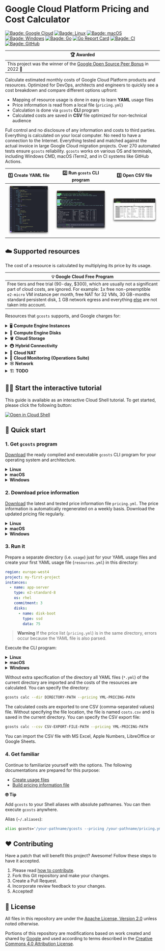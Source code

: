 # Google Cloud Platform Pricing and Cost Calculator

[![Bagde: Google Cloud](https://img.shields.io/badge/Google%20Cloud-%234285F4.svg?logo=google-cloud&logoColor=white)](#readme)
[![Bagde: Linux](https://img.shields.io/badge/Linux-FCC624.svg?logo=linux&logoColor=black)](#-quick-start)
[![Bagde: macOS](https://img.shields.io/badge/macOS-000000.svg?logo=apple&logoColor=white)](#-quick-start)
[![Bagde: Windows](https://img.shields.io/badge/Windows-008080.svg?logo=windows95&logoColor=white)](#-quick-start)
[![Bagde: Go](https://img.shields.io/badge/Go-%2300ADD8.svg?logo=go&logoColor=white)](#readme)
[![Go Report Card](https://goreportcard.com/badge/github.com/Cyclenerd/google-cloud-pricing-cost-calculator/gcosts)](https://goreportcard.com/report/github.com/Cyclenerd/google-cloud-pricing-cost-calculator/gcosts)
[![Bagde: CI](https://github.com/Cyclenerd/google-cloud-pricing-cost-calculator/actions/workflows/test.yml/badge.svg)](https://github.com/Cyclenerd/google-cloud-pricing-cost-calculator/actions/workflows/test.yml)
[![Bagde: GitHub](https://img.shields.io/github/license/cyclenerd/google-cloud-pricing-cost-calculator)](https://github.com/Cyclenerd/google-cloud-pricing-cost-calculator/blob/master/LICENSE)

| 🏆 Awarded |
|------------|
| This project was the winner of the [Google Open Source Peer Bonus](https://opensource.googleblog.com/2022/09/announcing-the-second-group-of-open-source-peer-bonus-winners-in-2022.html) in 2022 🥳 |

Calculate estimated monthly costs of Google Cloud Platform products and resources.
Optimized for DevOps, architects and engineers to quickly see a cost breakdown and compare different options upfront:

* Mapping of resource usage is done in easy to learn **YAML** usage files
* Price information is read from a local file (`pricing.yml`)
* Calculation is done via `gcosts` **CLI** program
* Calculated costs are saved in **CSV** file optimized for non-technical audience

Full control and no disclosure of any information and costs to third parties.
Everything is calculated on your local computer.
No need to have a connection to the Internet.
Everything tested and matched against the actual invoice in large Google Cloud migration projects.
Over 270 automated tests ensure `gcosts` reliability.
`gcosts` works on various OS and terminals, including Windows CMD, macOS iTerm2, and in CI systems like GitHub Actions.

| 1️⃣ Create YAML file | 2️⃣ Run `gcosts` CLI program | 3️⃣ Open CSV file |
|---------------------|-----------------------------|------------------|
| ![Screenshot: YAML usage file](./img/usage.png) | ![Screenshot: gcosts CLI program](./img/gcosts.png) | ![Screenshot: CSV file](./img/csv.png) |


## ☁️ Supported resources

The cost of a resource is calculated by multiplying its price by its usage.

| 💡 Google Cloud Free Program |
|------------------------------------------------|
| Free tiers and free trial (90-day, $300), which are usually not a significant part of cloud costs, are ignored. For example: 1x free non-preemptible `e2-micro` VM instance per month, free NAT for 32 VMs, 30 GB-months standard persistent disk, 1 GB network egress and everything [else](https://cloud.google.com/free/docs/gcp-free-tier/#compute) are not taken into account. |

Resources that `gcosts` supports, and Google charges for:

<details>
<summary>🖥️ <b>Compute Engine Instances</b></summary>

- [x] All machine types are supported
	- [x] `A2` and `G2` accelerator optimized machines
	- [x] `C2` and `C2D` compute optimized machine series 
	- [x] `M1`, `M2` and `M3` memory optimized machine series 
	- [x] `C3`, `E2`, `N1`, `N2`, `N2D`, `T2D` and `T2A` general purpose machine series 
- [x] Sustained use discounts (SUD) are applied to monthly costs
- [x] Spot provisioning model (Spot VM) is supported
- [ ] Flexible committed use discounts (Flexible CUD) are not supported
- [x] 1 year and 3 year committed use discounts (CUD) are supported
- [x] Paid "premium" operating system licenses (paid images) are supported
	- [x] SUSE Linux Enterprise Server
	- [x] SLES for SAP (1y and 3y committed use discounts (CUD) are also supported)
	- [x] Red Hat Enterprise Linux (1y and 3y committed use discounts (CUD) are also supported)
	- [x] RHEL for SAP (1y and 3y committed use discounts (CUD) are also supported)
	- [x] Windows Server
- [x] Custom machine types are supported (have to be created manually)
- [ ] Sole-tenant VMs are not supported
</details>

<details>
<summary>💾 <b>Compute Engine Disks</b></summary>

- [x] All persistent disk (PD) types are supported
	- [x] Zonal persistent disk
	- [x] Regional persistent disk
	- [x] Local SSD
	- [ ] Provisioned IOPS
</details>

<details>
<summary>🪣 <b>Cloud Storage</b></summary>

- [x] All storage classes and location types are supported
	- [x] region
	- [x] dual-region
	- [x] multi-region
</details>

<details>
<summary>🚇 <b>Hybrid Connectivity</b></summary>

- [x] VPN tunnel
- [ ] Interconnect is currently not calculated
</details>

<details>
<summary>🔗 <b>Cloud NAT</b></summary>

- [x] NAT gateway
- [x] Data processing (both egress and ingress)
</details>

<details>
<summary>🚦 <b>Cloud Monitoring (Operations Suite)</b></summary>

- [x] Monitoring data
</details>

<details>
<summary>🕸️ <b>Network</b></summary>

- [x] Premium Tier internet egress
	- [x] Worldwide destinations (excluding China & Australia, but including Hong Kong)
	- [x] China destinations (excluding Hong Kong)
	- [x] Australia destinations
</details>

<details>
<summary>🏗️ <b>TODO</b></summary>

The following services are not currently supported, but are on the TODO list:

- [ ] BigQuery
- [ ] Cloud SQL

Please suggest other resources worth covering by upvoting existing issue or opening new issue.
</details>


## 🧑‍🏫 Start the interactive tutorial

This guide is available as an interactive Cloud Shell tutorial.
To get started, please click the following button:

[![Open in Cloud Shell](https://gstatic.com/cloudssh/images/open-btn.png)](https://shell.cloud.google.com/cloudshell/open?cloudshell_git_repo=https://github.com/Cyclenerd/google-cloud-pricing-cost-calculator&cloudshell_git_branch=master&cloudshell_tutorial=cloud-shell-tutorial.md)


## 🏃 Quick start

### 1. Get `gcosts` program

[Download](https://github.com/Cyclenerd/google-cloud-pricing-cost-calculator/releases/latest) the ready complied and executable `gcosts` CLI program for your operating system and architecture.

<details>
<summary><b>Linux</b></summary>

Download:
* [x86_64](https://github.com/Cyclenerd/google-cloud-pricing-cost-calculator/releases/latest/download/gcosts-linux-x86_64) Intel or AMD 64-Bit CPU
  ```bash
  curl -L "https://github.com/Cyclenerd/google-cloud-pricing-cost-calculator/releases/latest/download/gcosts-linux-x86_64" \
       -o "gcosts" && \
  chmod +x "gcosts"
  ```
* [arm64](https://github.com/Cyclenerd/google-cloud-pricing-cost-calculator/releases/latest/download/gcosts-linux-arm64) Arm-based 64-Bit CPU (i.e. in Raspberry Pi)
  ```bash
  curl -L "https://github.com/Cyclenerd/google-cloud-pricing-cost-calculator/releases/latest/download/gcosts-linux-arm64" \
       -o "gcosts" && \
  chmod +x "gcosts"
  ```

To determine your OS version, run `getconf LONG_BIT` or `uname -m` at the command line.

Execute `gcosts`:
```bash
./gcosts help
```
</details>

<details>
<summary><b>macOS</b></summary>

Download:
* [x86_64](https://github.com/Cyclenerd/google-cloud-pricing-cost-calculator/releases/latest/download/gcosts-macos-x86_64) Intel 64-bit
  ```bash
  curl -L "https://github.com/Cyclenerd/google-cloud-pricing-cost-calculator/releases/latest/download/gcosts-macos-x86_64" \
       -o "gcosts" && \
  chmod +x "gcosts"
  ```
* [arm64](https://github.com/Cyclenerd/google-cloud-pricing-cost-calculator/releases/latest/download/gcosts-macos-arm64) Apple silicon 64-bit
  ```bash
  curl -L "https://github.com/Cyclenerd/google-cloud-pricing-cost-calculator/releases/latest/download/gcosts-macos-arm64" \
       -o "gcosts" && \
  chmod +x "gcosts"
  ```

To determine your OS version, run `uname -m` at the command line.

Execute `gcosts`:
```bash
./gcosts help
```
</details>

<details>
<summary><b>Windows</b></summary>

Download:
* [x86_64](https://github.com/Cyclenerd/google-cloud-pricing-cost-calculator/releases/latest/download/gcosts-windows-x86_64.exe) Intel or AMD 64-Bit CPU
   ```powershell
   Invoke-WebRequest -Uri "https://github.com/Cyclenerd/google-cloud-pricing-cost-calculator/releases/latest/download/gcosts-windows-x86_64.exe" -OutFile "gcosts.exe"
   ```
* [arm64](https://github.com/Cyclenerd/google-cloud-pricing-cost-calculator/releases/latest/download/gcosts-windows-arm64.exe) Arm-based 64-Bit CPU
   ```powershell
   Invoke-WebRequest -Uri "https://github.com/Cyclenerd/google-cloud-pricing-cost-calculator/releases/latest/download/gcosts-windows-arm64.exe" -OutFile "gcosts.exe"
   ```
To determine your OS version, run `echo %PROCESSOR_ARCHITECTURE%` at the command line.

Execute `gcosts.exe`:
```powershell
.\gcosts.exe help
```
</details>

### 2. Download price information

[Download](https://github.com/Cyclenerd/google-cloud-pricing-cost-calculator/raw/master/pricing.yml) the latest and tested price information file `pricing.yml`.
The price information is automatically regenerated on a weekly basis.
Download the updated pricing file regularly.

<details>
<summary><b>Linux</b></summary>

Download `pricing.yml`:
```bash
curl -L "https://github.com/Cyclenerd/google-cloud-pricing-cost-calculator/raw/master/pricing.yml" \
     -o "pricing.yml"
```
</details>

<details>
<summary><b>macOS</b></summary>

Download `pricing.yml`:
```bash
curl -L "https://github.com/Cyclenerd/google-cloud-pricing-cost-calculator/raw/master/pricing.yml" \
     -o "pricing.yml"
```
</details>

<details>
<summary><b>Windows</b></summary>

Download `pricing.yml`:
```powershell
Invoke-WebRequest -Uri "https://github.com/Cyclenerd/google-cloud-pricing-cost-calculator/raw/master/pricing.yml" -OutFile "pricing.yml"
```
</details>

### 3. Run it

Prepare a separate directory (i.e. `usage`) just for your YAML usage files and create your first YAML usage file (`resources.yml`) in this directory:
```yml
region: europe-west4
project: my-first-project
instances:
  - name: app-server
    type: e2-standard-8
    os: rhel
    commitment: 3
    disks:
      - name: disk-boot
        type: ssd
        data: 75
```

> **Warning**
> If the price list (`pricing.yml`) is in the same directory, errors occur because the YAML file is also parsed.

Execute the CLI program:

<details>
<summary><b>Linux</b></summary>

Execute `gcosts`:
```bash
./gcosts calc --pricing YML-PRICING-PATH
```
</details>

<details>
<summary><b>macOS</b></summary>

Execute `gcosts`:
```bash
./gcosts calc --pricing YML-PRICING-PATH
```
</details>

<details>
<summary><b>Windows</b></summary>

Execute `gcosts.exe`:
```powershell
.\gcosts.exe calc --pricing YML-PRICING-PATH
```
</details>

Without extra specification of the directory all YAML files (`*.yml`) of the current directory are imported and the costs of the resources are calculated.
You can specify the directory:
```bash
gcosts calc --dir DIRECTORY-PATH --pricing YML-PRICING-PATH
```

The calculated costs are exported to one CSV (comma-separated values) file.
Without specifying the file location, the file is named `costs.csv` and is saved in the current directory.
You can specify the CSV export file:
```bash
gcosts calc --csv CSV-EXPORT-FILE-PATH --pricing YML-PRICING-PATH
```

You can import the CSV file with MS Excel, Apple Numbers, LibreOffice or Google Sheets.

### 4. Get familiar

Continue to familiarize yourself with the options. The following documentations are prepared for this purpose:

* [Create usage files](usage/README.md)
* [Build pricing information file](build/README.md)

**🤓 Tip**

Add `gcosts` to your Shell aliases with absolute pathnames.
You can then execute `gcosts` anywhere.

Alias (`~/.aliases`):
```bash
alias gcosts='/your-pathname/gcosts --pricing /your-pathname/pricing.yml'
```

## ❤️ Contributing

Have a patch that will benefit this project?
Awesome! Follow these steps to have it accepted.

1. Please read [how to contribute](CONTRIBUTING.md).
1. Fork this Git repository and make your changes.
1. Create a Pull Request.
1. Incorporate review feedback to your changes.
1. Accepted!


## 📜 License

All files in this repository are under the [Apache License, Version 2.0](LICENSE) unless noted otherwise.

Portions of this repository are modifications based on work created and shared by [Google](https://developers.google.com/readme/policies)
and used according to terms described in the [Creative Commons 4.0 Attribution License](https://creativecommons.org/licenses/by/4.0/).